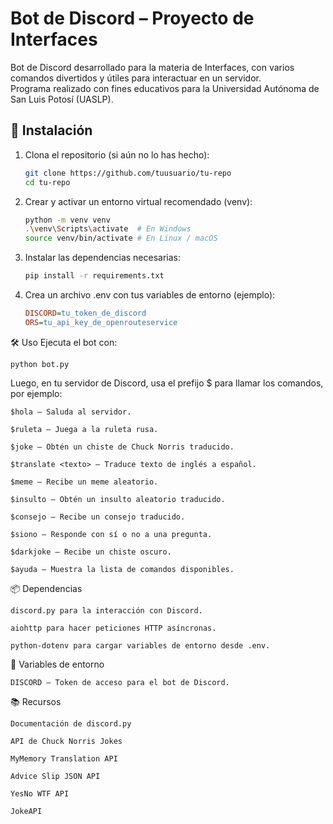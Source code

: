 # Bot de Discord – Proyecto de Interfaces

Bot de Discord desarrollado para la materia de Interfaces, con varios comandos divertidos y útiles para interactuar en un servidor.  
Programa realizado con fines educativos para la Universidad Autónoma de San Luis Potosí (UASLP).

## 🚀 Instalación

1. Clona el repositorio (si aún no lo has hecho):

   ```bash
   git clone https://github.com/tuusuario/tu-repo
   cd tu-repo

2. Crear y activar un entorno virtual recomendado (venv):
    
    ```bash
    python -m venv venv
    .\venv\Scripts\activate  # En Windows
    source venv/bin/activate # En Linux / macOS

3. Instalar las dependencias necesarias:

    ```bash
    pip install -r requirements.txt

4. Crea un archivo .env con tus variables de entorno (ejemplo):
    ```ini
    DISCORD=tu_token_de_discord
    ORS=tu_api_key_de_openrouteservice

🛠 Uso
Ejecuta el bot con:

    python bot.py

Luego, en tu servidor de Discord, usa el prefijo $ para llamar los comandos, por ejemplo:
 
    $hola — Saluda al servidor.

    $ruleta — Juega a la ruleta rusa.

    $joke — Obtén un chiste de Chuck Norris traducido.

    $translate <texto> — Traduce texto de inglés a español.

    $meme — Recibe un meme aleatorio.

    $insulto — Obtén un insulto aleatorio traducido.

    $consejo — Recibe un consejo traducido.

    $siono — Responde con sí o no a una pregunta.

    $darkjoke — Recibe un chiste oscuro.

    $ayuda — Muestra la lista de comandos disponibles.

📦 Dependencias

    discord.py para la interacción con Discord.

    aiohttp para hacer peticiones HTTP asíncronas.

    python-dotenv para cargar variables de entorno desde .env.

🔐 Variables de entorno

    DISCORD — Token de acceso para el bot de Discord.

📚 Recursos

    Documentación de discord.py

    API de Chuck Norris Jokes

    MyMemory Translation API

    Advice Slip JSON API

    YesNo WTF API

    JokeAPI